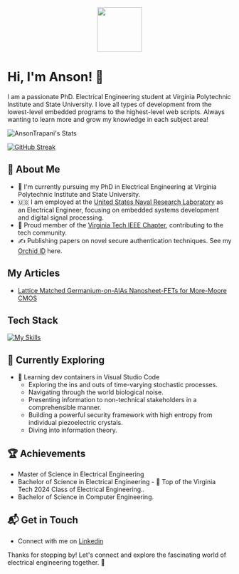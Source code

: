 <div id="header" align="center">
  <img src="https://upload.wikimedia.org/wikipedia/en/thumb/a/a4/Flag_of_the_United_States.svg/1920px-Flag_of_the_United_States.svg.png/" width="100">
</div>

# Hi, I'm Anson! 👋

I am a passionate PhD. Electrical Engineering student at Virginia Polytechnic Institute and State University. I love all types of development from the lowest-level embedded programs to the highest-level web scripts. Always wanting to learn more and grow my knowledge in each subject area!

![AnsonTrapani's Stats](https://github-readme-stats.vercel.app/api?username=AnsonTrapani&theme=vue-dark&show_icons=true&hide_border=true&count_private=true)

[![GitHub Streak](http://github-readme-streak-stats.herokuapp.com?user=AnsonTrapani&theme=dark&background=000000)](https://git.io/streak-stats)

## 🚀 About Me

- 🔭 I'm currently pursuing my PhD in Electrical Engineering at Virginia Polytechnic Institute and State University.
- 🇺🇸 I am employed at the [United States Naval Research Laboratory](https://www.nrl.navy.mil/) as an Electrical Engineer, focusing on embedded systems development and digital signal processing.
- 📝 Proud member of the [Virginia Tech IEEE Chapter](https://www.ieee.vt.edu/), contributing to the tech community.
- ✍️ Publishing papers on novel secure authentication techniques. See my [Orchid ID](https://orcid.org/0009-0006-3470-1579) here.

## My Articles
- [Lattice Matched Germanium-on-AlAs Nanosheet-FETs for More-Moore CMOS](https://ieeexplore.ieee.org/document/10713995)


## Tech Stack
[![My Skills](https://skillicons.dev/icons?i=cpp,py,c,linux,cmake,docker)](https://skillicons.dev)

## 🌱 Currently Exploring

- 🚀 Learning dev containers in Visual Studio Code
  - Exploring the ins and outs of time-varying stochastic processes.
  - Navigating through the world biological noise.
  - Presenting information to non-technical stakeholders in a comprehensible manner.
  - Building a powerful security framework with high entropy from individual piezoelectric crystals.
  - Diving into information theory.

 ## 🏆 Achievements

- Master of Science in Electrical Engineering
- Bachelor of Science in Electrical Engineering - 🌟 Top of the Virginia Tech 2024 Class of Electrical Engineering..
- Bachelor of Science in Computer Engineering.


## 📬 Get in Touch

- Connect with me on [Linkedin](https://www.linkedin.com/in/anson-trapani/)

Thanks for stopping by! Let's connect and explore the fascinating world of electrical engineering together. 🚀



<!--

Here are some ideas to get you started:

- 🔭 I’m currently working on ...
- 🌱 I’m currently learning ...
- 👯 I’m looking to collaborate on ...
- 🤔 I’m looking for help with ...
- 💬 Ask me about ...
- 📫 How to reach me: ...
- 😄 Pronouns: ...
- ⚡ Fun fact: ...
-->
